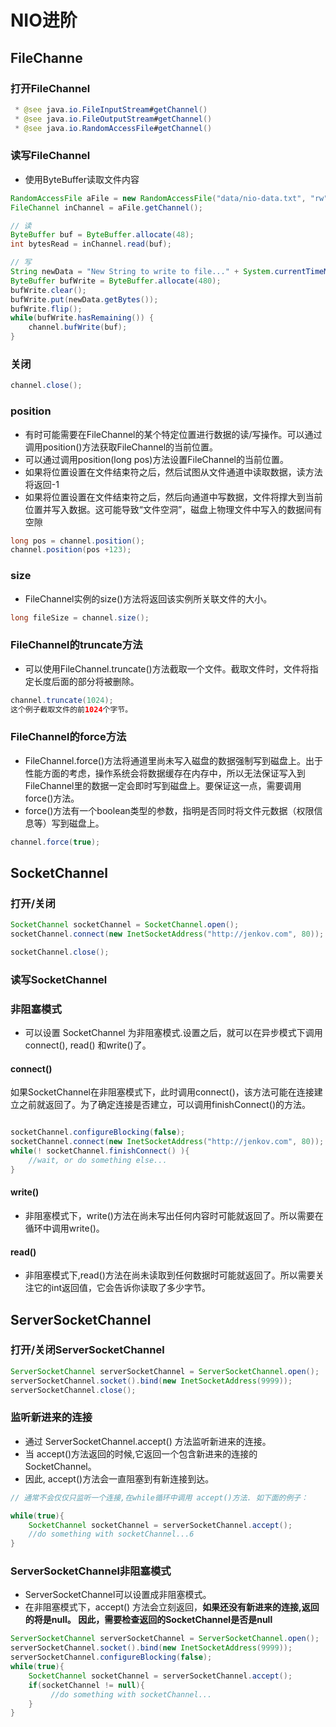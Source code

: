 # NIO进阶

## FileChanne

### 打开FileChannel

```java
 * @see java.io.FileInputStream#getChannel()
 * @see java.io.FileOutputStream#getChannel()
 * @see java.io.RandomAccessFile#getChannel()
```

### 读写FileChannel

- 使用ByteBuffer读取文件内容

```java
RandomAccessFile aFile = new RandomAccessFile("data/nio-data.txt", "rw");
FileChannel inChannel = aFile.getChannel();

// 读
ByteBuffer buf = ByteBuffer.allocate(48);
int bytesRead = inChannel.read(buf);

// 写
String newData = "New String to write to file..." + System.currentTimeMillis();
ByteBuffer bufWrite = ByteBuffer.allocate(480);
bufWrite.clear();
bufWrite.put(newData.getBytes());
bufWrite.flip();
while(bufWrite.hasRemaining()) {
    channel.bufWrite(buf);
}
```

### 关闭

```java
channel.close();
```

### position

- 有时可能需要在FileChannel的某个特定位置进行数据的读/写操作。可以通过调用position()方法获取FileChannel的当前位置。
- 可以通过调用position(long pos)方法设置FileChannel的当前位置。
- 如果将位置设置在文件结束符之后，然后试图从文件通道中读取数据，读方法将返回-1
- 如果将位置设置在文件结束符之后，然后向通道中写数据，文件将撑大到当前位置并写入数据。这可能导致“文件空洞”，磁盘上物理文件中写入的数据间有空隙

```java
long pos = channel.position();
channel.position(pos +123);
```

### size

- FileChannel实例的size()方法将返回该实例所关联文件的大小。

```java
long fileSize = channel.size();
```

### FileChannel的truncate方法

- 可以使用FileChannel.truncate()方法截取一个文件。截取文件时，文件将指定长度后面的部分将被删除。

```java
channel.truncate(1024);
这个例子截取文件的前1024个字节。
```

### FileChannel的force方法

- FileChannel.force()方法将通道里尚未写入磁盘的数据强制写到磁盘上。出于性能方面的考虑，操作系统会将数据缓存在内存中，所以无法保证写入到FileChannel里的数据一定会即时写到磁盘上。要保证这一点，需要调用force()方法。
- force()方法有一个boolean类型的参数，指明是否同时将文件元数据（权限信息等）写到磁盘上。

```java
channel.force(true);
```

## SocketChannel

### 打开/关闭

```java
SocketChannel socketChannel = SocketChannel.open();
socketChannel.connect(new InetSocketAddress("http://jenkov.com", 80));

socketChannel.close();
```

### 读写SocketChannel

### 非阻塞模式

- 可以设置 SocketChannel 为非阻塞模式.设置之后，就可以在异步模式下调用connect(), read() 和write()了。

#### connect()

如果SocketChannel在非阻塞模式下，此时调用connect()，该方法可能在连接建立之前就返回了。为了确定连接是否建立，可以调用finishConnect()的方法。

```java

socketChannel.configureBlocking(false);
socketChannel.connect(new InetSocketAddress("http://jenkov.com", 80));
while(! socketChannel.finishConnect() ){
    //wait, or do something else...
}
```

#### write()

- 非阻塞模式下，write()方法在尚未写出任何内容时可能就返回了。所以需要在循环中调用write()。

#### read()

- 非阻塞模式下,read()方法在尚未读取到任何数据时可能就返回了。所以需要关注它的int返回值，它会告诉你读取了多少字节。

## ServerSocketChannel

### 打开/关闭ServerSocketChannel

```java
ServerSocketChannel serverSocketChannel = ServerSocketChannel.open();
serverSocketChannel.socket().bind(new InetSocketAddress(9999));
serverSocketChannel.close();
```

### 监听新进来的连接

- 通过 ServerSocketChannel.accept() 方法监听新进来的连接。
- 当 accept()方法返回的时候,它返回一个包含新进来的连接的 SocketChannel。
- 因此, accept()方法会一直阻塞到有新连接到达。

```java
// 通常不会仅仅只监听一个连接,在while循环中调用 accept()方法. 如下面的例子：

while(true){
    SocketChannel socketChannel = serverSocketChannel.accept();
    //do something with socketChannel...6
}
```

### ServerSocketChannel非阻塞模式

- ServerSocketChannel可以设置成非阻塞模式。
- 在非阻塞模式下，accept() 方法会立刻返回，**如果还没有新进来的连接,返回的将是null。 因此，需要检查返回的SocketChannel是否是null**

```java
ServerSocketChannel serverSocketChannel = ServerSocketChannel.open();
serverSocketChannel.socket().bind(new InetSocketAddress(9999));
serverSocketChannel.configureBlocking(false);
while(true){
    SocketChannel socketChannel = serverSocketChannel.accept();
    if(socketChannel != null){
         //do something with socketChannel...
    }
}
```
